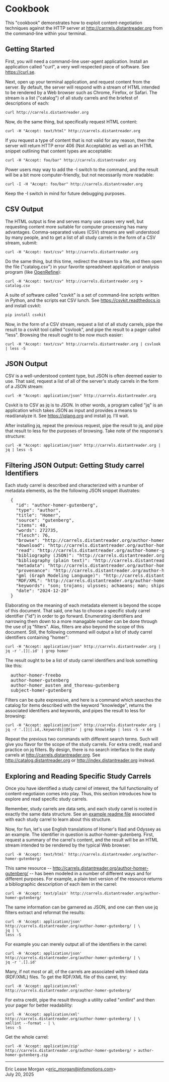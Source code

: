 

Cookbook
========

This "cookbook" demonstrates how to exploit content-negotiation techniques against the HTTP server at http://carrrels.distantreader.org from the command-line within your terminal. 


Getting Started
---------------

First, you will need a command-line user-agent application. Install an application called "curl", a very well respected piece of software. See https://curl.se.

Next, open up your terminal application, and request content from the server. By default, the server will respond with a stream of HTML intended to be rendered by a Web browser such as Chrome, Firefox, or Safari. The stream is a list ("catalog") of all study carrels and the briefest of descriptions of each:

    curl http://carrels.distantreader.org

Now, do the same thing, but specifically request HTML content:

    curl -H "Accept: text/html" http://carrels.distantreader.org

If you request a type of content that is not valid for any reason, then the server will return HTTP error 406 (Not Acceptable) as well as an HTML snippet outlining that content types are acceptable:

    curl -H "Accept: foo/bar" http://carrels.distantreader.org

Power users may way to add the -I switch to the command, and the result will be a bit more computer-friendly, but not necessarily more readable:

    curl -I -H "Accept: foo/bar" http://carrels.distantreader.org

Keep the -I switch in mind for future debugging purposes.


CSV Output
----------

The HTML output is fine and serves many use cases very well, but requesting content more suitable for computer processing has many advantages. Comma-separated values (CSV) streams are well understood by many people, and to get a list of all study carrels in the form of a CSV stream, submit:

    curl -H "Accept: text/csv" http://carrels.distantreader.org

Do the same thing, but this time, redirect the stream to a file, and then open the file ("catalog.csv") in your favorite spreadsheet application or analysis program (like [OpenRefine](https://openrefine.org/)):

    curl -H "Accept: text/csv" http://carrels.distantreader.org > catalog.csv

A suite of software called "csvkit" is a set of command-line scripts written in Python, and the scripts eat CSV lunch. See https://csvkit.readthedocs.io and install csvkit:

    pip install csvkit

Now, in the form of a CSV stream, request a list of all study carrels, pipe the result to a csvkit tool called "csvlook", and pipe the result to a pager called "less". Browsing the result ought to be now much easier:

    curl -H "Accept: text/csv" http://carrels.distantreader.org | csvlook | less -S


JSON Output
-----------

CSV is a well-understood content type, but JSON is often deemed easier to use. That said, request a list of all of the server's study carrels in the form of a JSON stream:

    curl -H "Accept: application/json" http://carrels.distantreader.org

Csvkit is to CSV as jq is to JSON. In other words, a program called "jq" is an application which takes JSON as input and provides a means to read/analyze it. See https://jqlang.org and install jq. I'll wait.

After installing jq, repeat the previous request, pipe the result to jq, and pipe that result to less for the purposes of browsing. Take note of the response's structure:

    curl -H "Accept: application/json" http://carrels.distantreader.org | jq | less -S


Filtering JSON Output: Getting Study carrel Identifiers
-------------------------------------------------------

Each study carrel is described and characterized with a number of metadata elements, as the the following JSON snippet illustrates:

<pre>  {
    "id": "author-homer-gutenberg",
    "type": "author",
    "title": "Homer",
    "source": "gutenberg",
    "items": 48,
    "words": 272735,
    "flesch": 76,
    "browse": "http://carrels.distantreader.org/author-homer-gutenberg/index.xml",
    "download": "http://carrels.distantreader.org/author-homer-gutenberg/index.zip",
    "read": "http://carrels.distantreader.org/author-homer-gutenberg/index.htm",
    "bibliography (JSON)": "http://carrels.distantreader.org/author-homer-gutenberg/index.json",
    "bibliography (plain text)": "http://carrels.distantreader.org/author-homer-gutenberg/index.txt",
    "metadata": "http://carrels.distantreader.org/author-homer-gutenberg/index.csv",
    "provenance": "http://carrels.distantreader.org/author-homer-gutenberg/index.tsv",
    "gml (Graph Modeling Language)": "http://carrels.distantreader.org/author-homer-gutenberg/index.gml",
    "RDF/XML": "http://carrels.distantreader.org/author-homer-gutenberg/index.rdf",
    "keywords": "son; trojans; ulysses; achaeans; man; ships; hector",
    "date": "2024-12-20"
  }</pre>

Elaborating on the meaning of each metadata element is beyond the scope of this document. That said, one has to choose a specific study carrel identifier ("id") in order to go forward. Enumerating identifiers and narrowing them down to a more managable number can be done through the use of jq "filters". Alas, filters are also beyond the scope of this document. Still, the following command will output a list of study carrel identifiers containing "homer":

    curl -H "Accept: application/json" http://carrels.distantreader.org | jq -r '.[]|.id' | grep homer
 
The result ought to be a list of study carrel identifiers and look something like this:

<pre>
  author-homer-freebo
  author-homer-gutenberg
  author-homer_austen_and_thoreau-gutenberg
  subject-homer-gutenberg
</pre>

Filters can be quite expressive, and here is a command which searches the catalog for items described with the keyword "knowledge", returns the associated identifiers and keywords, and pipes the result to less for browsing:

	curl -H "Accept: application/json" http://carrels.distantreader.org | jq -r '.[]|[.id,.keywords]|@tsv' | grep knowledge | less -S -x 64

Repeat the previous two commands with different search terms. Such will give you flavor for the scope of the study carrels. For extra credit, read and practice on jq filters. By design, there is no search interface to the study carrels at http://carrels.distantreader.org. See http://catalog.distantreader.org or http://index.distantreader.org instead.


Exploring and Reading Specific Study Carrels
--------------------------------------------

Once you have identified a study carrel of interest, the full functionality of content-negotiaion comes into play. Thus, this section introduces how to explore and read specific study carrels.

Remember, study carrels are data sets, and each study carrel is rooted in exactly the same data structure. See an [example readme file](./etc/readme.txt) associated with each study carrel to learn about this structure.

Now, for fun, let's use English translations of Homer's Iliad and Odyssey as an example. The identifier in question is author-homer-gutenberg. First, request a summary of the carrel's content, and the result will be an HTML stream intended to be rendered by the typical Web browser:

	curl -H 'Accept: text/html' http://carrels.distantreader.org/author-homer-gutenberg/

This same resource -- http://carrels.distantreader.org/author-homer-gutenberg/ -- has been modeled in a number of different ways and for different purposes. For example, a plain text version of the resource returns a bibliographic descxription of each item in the carrel:

	curl -H 'Accept: text/plain' http://carrels.distantreader.org/author-homer-gutenberg/

The same information can be garnered as JSON, and one can then use jq filters extract and reformat the results:

	curl -H 'Accept: application/json' http://carrels.distantreader.org/author-homer-gutenberg/ | \
	jq | \
	less -S

For example you can merely output all of the identifiers in the carrel:

	curl -H 'Accept: application/json' http://carrels.distantreader.org/author-homer-gutenberg/ | \
	jq -r '.[].id'
	
Many, if not most or all, of the carrels are associated with linked data (RDF/XML) files. To get the RDF/XML file of this carrel, try:

	curl -H 'Accept: application/xml' http://carrels.distantreader.org/author-homer-gutenberg/

For extra credit, pipe the result through a utility called "xmllint" and then your pager for better readability:

	curl -H 'Accept: application/xml' http://carrels.distantreader.org/author-homer-gutenberg/ | \
	xmllint --format - | \
	less -S

Get the whole carrel:

	curl -H 'Accept: application/zip' http://carrels.distantreader.org/author-homer-gutenberg/ > author-homer-gutenberg.zip

---
Eric Lease Morgan &lt;eric_morgan@infomotions.com&gt;  
July 20, 2025
